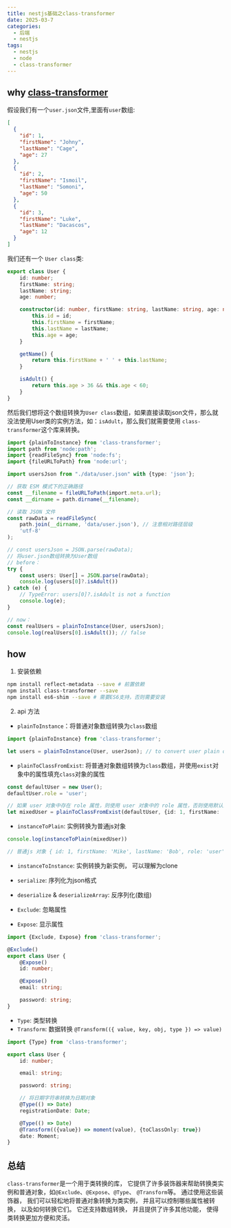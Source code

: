 ```yaml
---
title: nestjs基础之class-transformer
date: 2025-03-7
categories:
  - 后端
  - nestjs
tags:
  - nestjs
  - node
  - class-transformer
---
```


## why [class-transformer](https://github.com/typestack/class-transformer)

假设我们有一个`user.json`文件,里面有`user`数组:

```json
[
  {
    "id": 1,
    "firstName": "Johny",
    "lastName": "Cage",
    "age": 27
  },
  {
    "id": 2,
    "firstName": "Ismoil",
    "lastName": "Somoni",
    "age": 50
  },
  {
    "id": 3,
    "firstName": "Luke",
    "lastName": "Dacascos",
    "age": 12
  }
]
```

我们还有一个 `User class`类:

```ts
export class User {
    id: number;
    firstName: string;
    lastName: string;
    age: number;

    constructor(id: number, firstName: string, lastName: string, age: number) {
        this.id = id;
        this.firstName = firstName;
        this.lastName = lastName;
        this.age = age;
    }

    getName() {
        return this.firstName + ' ' + this.lastName;
    }

    isAdult() {
        return this.age > 36 && this.age < 60;
    }
}
```

然后我们想将这个数组转换为`User class`数组，如果直接读取json文件，那么就没法使用User类的实例方法，如：`isAdult`，那么我们就需要使用
`class-transformer`这个库来转换。

```ts
import {plainToInstance} from 'class-transformer';
import path from 'node:path';
import {readFileSync} from 'node:fs';
import {fileURLToPath} from 'node:url';

import usersJson from "./data/user.json" with {type: 'json'};

// 获取 ESM 模式下的正确路径
const __filename = fileURLToPath(import.meta.url);
const __dirname = path.dirname(__filename);

// 读取 JSON 文件
const rawData = readFileSync(
    path.join(__dirname, 'data/user.json'), // 注意相对路径层级
    'utf-8'
);

// const usersJson = JSON.parse(rawData);
// 将user.json数组转换为User数组
// before：
try {
    const users: User[] = JSON.parse(rawData);
    console.log(users[0]?.isAdult())
} catch (e) {
    // TypeError: users[0]?.isAdult is not a function
    console.log(e);
}

// now：
const realUsers = plainToInstance(User, usersJson);
console.log(realUsers[0].isAdult()); // false

```

## how

1. 安装依赖

```bash
npm install reflect-metadata --save # 前置依赖
npm install class-transformer --save
npm install es6-shim --save # 需要ES6支持，否则需要安装
```

2. api 方法

+ `plainToInstance`：将普通对象数组转换为`class`数组

```ts
import {plainToInstance} from 'class-transformer';

let users = plainToInstance(User, userJson); // to convert user plain object a single user. also supports arrays
```

+ `plainToClassFromExist`: 将普通对象数组转换为`class`数组，并使用`exist`对象中的属性填充`class`对象的属性

```ts
const defaultUser = new User();
defaultUser.role = 'user';

// 如果 user 对象中存在 role 属性，则使用 user 对象中的 role 属性，否则使用默认的 role 属性值， 即 ’user‘。
let mixedUser = plainToClassFromExist(defaultUser, {id: 1, firstName: 'Mike', lastName: 'Bob'}); // mixed user should have the value role = user when no value is set otherwise.
```

+ `instanceToPlain`: 实例转换为普通js对象

```ts
console.log(instanceToPlain(mixedUser))

// 普通js 对象 { id: 1, firstName: 'Mike', lastName: 'Bob', role: 'user'}
```

+ `instanceToInstance`: 实例转换为新实例， 可以理解为clone

+ `serialize`: 序列化为json格式
+ `deserialize` & `deserializeArray`: 反序列化(数组)

+ `Exclude`: 忽略属性
+ `Expose`: 显示属性

```ts
import {Exclude, Expose} from 'class-transformer';

@Exclude()
export class User {
    @Expose()
    id: number;

    @Expose()
    email: string;

    password: string;
}
```

+ `Type`: 类型转换
+ `Transform`: 数据转换 `@Transform(({ value, key, obj, type }) => value)`

```ts
import {Type} from 'class-transformer';

export class User {
    id: number;

    email: string;

    password: string;

    // 将日期字符串转换为日期对象
    @Type(() => Date)
    registrationDate: Date;

    @Type(() => Date)
    @Transform(({value}) => moment(value), {toClassOnly: true})
    date: Moment;
}
```

## 总结

`class-transformer`是一个用于类转换的库， 它提供了许多装饰器来帮助转换类实例和普通对象，如`@Exclude`、`@Expose`、`@Type`、
`@Transform`等。 通过使用这些装饰器， 我们可以轻松地将普通对象转换为类实例， 并且可以控制哪些属性被转换， 以及如何转换它们。
它还支持数组转换， 并且提供了许多其他功能， 使得类转换更加方便和灵活。
